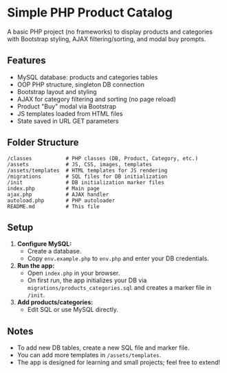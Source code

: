 # Simple PHP Product Catalog

A basic PHP project (no frameworks) to display products and categories with Bootstrap styling, AJAX filtering/sorting, and modal buy prompts.

## Features

- MySQL database: products and categories tables
- OOP PHP structure, singleton DB connection
- Bootstrap layout and styling
- AJAX for category filtering and sorting (no page reload)
- Product "Buy" modal via Bootstrap
- JS templates loaded from HTML files
- State saved in URL GET parameters

## Folder Structure

```
/classes           # PHP classes (DB, Product, Category, etc.)
/assets            # JS, CSS, images, templates
/assets/templates  # HTML templates for JS rendering
/migrations        # SQL files for DB initialization
/init              # DB initialization marker files
index.php          # Main page
ajax.php           # AJAX handler
autoload.php       # PHP autoloader
README.md          # This file
```

## Setup

1. **Configure MySQL:**
   - Create a database.
   - Copy `env.example.php` to `env.php` and enter your DB credentials.
2. **Run the app:**
   - Open `index.php` in your browser.
   - On first run, the app initializes your DB via `migrations/products_categories.sql` and creates a marker file in `/init`.
3. **Add products/categories:**
   - Edit SQL or use MySQL directly.

## Notes

- To add new DB tables, create a new SQL file and marker file.
- You can add more templates in `/assets/templates`.
- The app is designed for learning and small projects; feel free to extend!